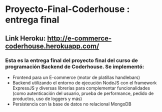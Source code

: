 # Proyecto-Final-Coderhouse : entrega final

## Link Heroku: http://e-commerce-coderhouse.herokuapp.com/

### Esta es la entrega final del proyecto final del curso de programación Backend de Coderhouse. Se implementó:
- Frontend para un E-commerce (motor de platillas handlebars)
- Backend utilizando el entorno de ejecución NodeJS con el framework ExpressJS y diversas librerías para complementar funcionalidades (como autenticación del usuario, prueba de performance, pedido de productos, uso de loggers y más)
- Persistencia con la base de datos no relacional MongoDB